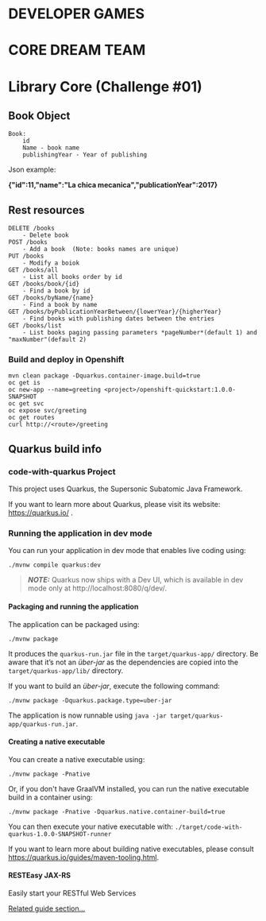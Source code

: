 # DEVELOPER GAMES
# CORE DREAM TEAM
# Library Core (Challenge #01)
## Book Object 
    Book:
        id 
        Name - book name
        publishingYear - Year of publishing

Json example:

**{"id":11,"name":"La chica mecanica","publicationYear":2017}**

## Rest resources

    DELETE /books 
        - Delete book 
    POST /books   
        - Add a book  (Note: books names are unique)
    PUT /books
        - Modify a boiok
    GET /books/all
        - List all books order by id
    GET /books/book/{id}
        - Find a book by id
    GET /books/byName/{name}
        - Find a book by name
    GET /books/byPublicationYearBetween/{lowerYear}/{higherYear}
        - Find books with publishing dates between the entries
    GET /books/list
        - List books paging passing parameters *pageNumber*(default 1) and  "maxNumber"(default 2)

### Build and deploy in Openshift
    mvn clean package -Dquarkus.container-image.build=true  
    oc get is  
    oc new-app --name=greeting <project>/openshift-quickstart:1.0.0-SNAPSHOT  
    oc get svc  
    oc expose svc/greeting  
    oc get routes  
    curl http://<route>/greeting  

## Quarkus build info
### code-with-quarkus Project

This project uses Quarkus, the Supersonic Subatomic Java Framework.

If you want to learn more about Quarkus, please visit its website: https://quarkus.io/ .

### Running the application in dev mode

You can run your application in dev mode that enables live coding using:
```shell script
./mvnw compile quarkus:dev
```

> **_NOTE:_**  Quarkus now ships with a Dev UI, which is available in dev mode only at http://localhost:8080/q/dev/.

#### Packaging and running the application

The application can be packaged using:
```shell script
./mvnw package
```
It produces the `quarkus-run.jar` file in the `target/quarkus-app/` directory.
Be aware that it’s not an _über-jar_ as the dependencies are copied into the `target/quarkus-app/lib/` directory.

If you want to build an _über-jar_, execute the following command:
```shell script
./mvnw package -Dquarkus.package.type=uber-jar
```

The application is now runnable using `java -jar target/quarkus-app/quarkus-run.jar`.

#### Creating a native executable

You can create a native executable using: 
```shell script
./mvnw package -Pnative
```

Or, if you don't have GraalVM installed, you can run the native executable build in a container using: 
```shell script
./mvnw package -Pnative -Dquarkus.native.container-build=true
```

You can then execute your native executable with: `./target/code-with-quarkus-1.0.0-SNAPSHOT-runner`

If you want to learn more about building native executables, please consult https://quarkus.io/guides/maven-tooling.html.


#### RESTEasy JAX-RS

Easily start your RESTful Web Services

[Related guide section...](https://quarkus.io/guides/getting-started#the-jax-rs-resources)
